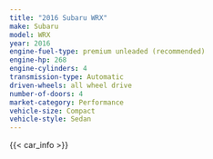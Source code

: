 ```yaml
---
title: "2016 Subaru WRX"
make: Subaru
model: WRX
year: 2016
engine-fuel-type: premium unleaded (recommended)
engine-hp: 268
engine-cylinders: 4
transmission-type: Automatic
driven-wheels: all wheel drive
number-of-doors: 4
market-category: Performance
vehicle-size: Compact
vehicle-style: Sedan
---
```


{{< car_info >}}
